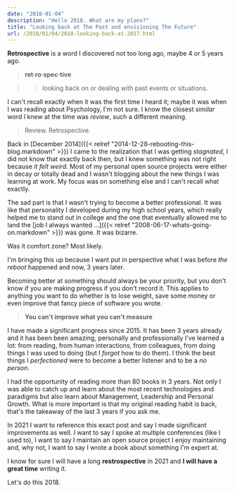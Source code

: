 ```yaml
---
date: "2018-01-04"
description: "Hello 2018. What are my plans?"
title: "Looking back at The Past and envisioning The Future"
url: /2018/01/04/2018-looking-back-at-2017.html
---
```


**Retrospective** is a word I discovered not too long ago, maybe 4 or 5 years ago. 

> **ret·ro·spec·tive**

>> looking back on or dealing with past events or situations.

I can't recall exactly when it was the first time I heard it; maybe it was when I was reading about Psychology, I'm not sure. I know the closest _similar_ word I knew at the time was _review_, such a different meaning.

> Review. Retrospective.

Back in [December 2014]({{< relref "2014-12-28-rebooting-this-blog.markdown" >}}) I came to the realization that I was getting _stagnated_, I did not know that exactly back then, but I knew something was not right because _it felt weird_. Most of my personal open source projects were either in decay or totally dead and I wasn't blogging about the new things I was learning at work. My focus was on something else and I can't recall what exactly.

The sad part is that I wasn't trying to become a better professional. It was like that personality I developed during my high school years, which really helped me to stand out in college and the one that eventually allowed me to land the [job I always wanted ...]({{< relref "2008-06-17-whats-going-on.markdown" >}}) was gone. It was bizarre.

Was it comfort zone? Most likely.

I'm bringing this up because I want put in perspective what I was before _the reboot_ happened and now, 3 years later.

Becoming better at something should always be your priority, but you don't know if you are making progress if you don't record it. This applies to anything you want to do whether is to lose weight, save some money or even improve that fancy piece of software you wrote.

> **You can't improve what you can't measure**

I have made a significant progress since 2015. It has been 3 years already and it has been been amazing, personally and professionally I've learned a lot: from reading, from human interactions, from colleagues, from doing things I was used to doing (but I _forgot_ how to do them). I think the best things I _perfectioned_ were to become a better listener and to be a _no person_.

I had the opportunity of reading more than 80 books in 3 years. Not only I was able to catch up and learn about the most recent technologies and paradigms but also learn about Management, Leadership and Personal Growth. What is more important is that my original reading habit is back, that's the takeaway of the last 3 years if you ask me.

In 2021 I want to reference this exact post and say I made significant improvements as well. I want to say I spoke at multiple conferences (like I used to), I want to say I maintain an open source project I enjoy maintaining and, why not, I want to say I wrote a book about something I'm expert at.

I know for sure I will have a long **restrospective** in 2021 and **I will have a great time** writing it.

Let's do this 2018.

